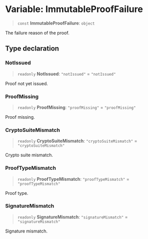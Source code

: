 # Variable: ImmutableProofFailure

> `const` **ImmutableProofFailure**: `object`

The failure reason of the proof.

## Type declaration

### NotIssued

> `readonly` **NotIssued**: `"notIssued"` = `"notIssued"`

Proof not yet issued.

### ProofMissing

> `readonly` **ProofMissing**: `"proofMissing"` = `"proofMissing"`

Proof missing.

### CryptoSuiteMismatch

> `readonly` **CryptoSuiteMismatch**: `"cryptoSuiteMismatch"` = `"cryptoSuiteMismatch"`

Crypto suite mismatch.

### ProofTypeMismatch

> `readonly` **ProofTypeMismatch**: `"proofTypeMismatch"` = `"proofTypeMismatch"`

Proof type.

### SignatureMismatch

> `readonly` **SignatureMismatch**: `"signatureMismatch"` = `"signatureMismatch"`

Signature mismatch.
